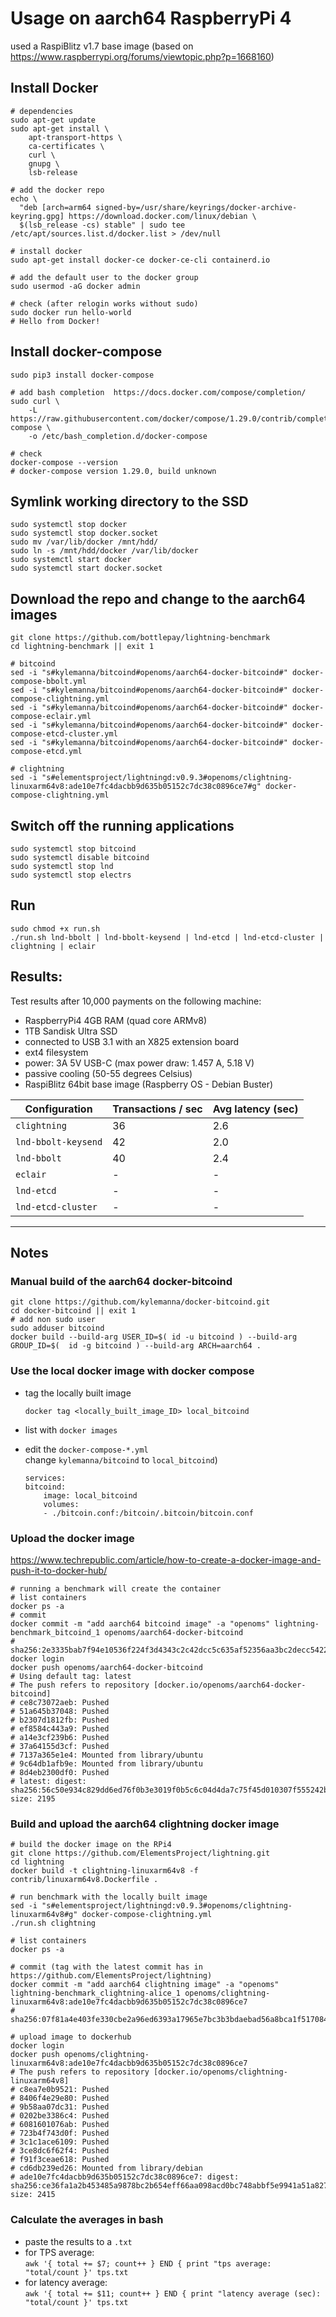 # Usage on aarch64 RaspberryPi 4 
used a RaspiBlitz v1.7 base image (based on https://www.raspberrypi.org/forums/viewtopic.php?p=1668160)

## Install Docker
```
# dependencies
sudo apt-get update
sudo apt-get install \
    apt-transport-https \
    ca-certificates \
    curl \
    gnupg \
    lsb-release

# add the docker repo
echo \
  "deb [arch=arm64 signed-by=/usr/share/keyrings/docker-archive-keyring.gpg] https://download.docker.com/linux/debian \
  $(lsb_release -cs) stable" | sudo tee /etc/apt/sources.list.d/docker.list > /dev/null

# install docker
sudo apt-get install docker-ce docker-ce-cli containerd.io

# add the default user to the docker group
sudo usermod -aG docker admin

# check (after relogin works without sudo)
sudo docker run hello-world
# Hello from Docker!
```

## Install docker-compose
```
sudo pip3 install docker-compose

# add bash completion  https://docs.docker.com/compose/completion/
sudo curl \
    -L https://raw.githubusercontent.com/docker/compose/1.29.0/contrib/completion/bash/docker-compose \
    -o /etc/bash_completion.d/docker-compose

# check
docker-compose --version
# docker-compose version 1.29.0, build unknown
```

## Symlink working directory to the SSD
```
sudo systemctl stop docker
sudo systemctl stop docker.socket
sudo mv /var/lib/docker /mnt/hdd/
sudo ln -s /mnt/hdd/docker /var/lib/docker
sudo systemctl start docker
sudo systemctl start docker.socket
```

## Download the repo and change to the aarch64 images
```
git clone https://github.com/bottlepay/lightning-benchmark
cd lightning-benchmark || exit 1

# bitcoind
sed -i "s#kylemanna/bitcoind#openoms/aarch64-docker-bitcoind#" docker-compose-bbolt.yml
sed -i "s#kylemanna/bitcoind#openoms/aarch64-docker-bitcoind#" docker-compose-clightning.yml
sed -i "s#kylemanna/bitcoind#openoms/aarch64-docker-bitcoind#" docker-compose-eclair.yml
sed -i "s#kylemanna/bitcoind#openoms/aarch64-docker-bitcoind#" docker-compose-etcd-cluster.yml
sed -i "s#kylemanna/bitcoind#openoms/aarch64-docker-bitcoind#" docker-compose-etcd.yml

# clightning
sed -i "s#elementsproject/lightningd:v0.9.3#openoms/clightning-linuxarm64v8:ade10e7fc4dacbb9d635b05152c7dc38c0896ce7#g" docker-compose-clightning.yml
```
## Switch off the running applications
```
sudo systemctl stop bitcoind
sudo systemctl disable bitcoind
sudo systemctl stop lnd
sudo systemctl stop electrs
```

## Run
```
sudo chmod +x run.sh
./run.sh lnd-bbolt | lnd-bbolt-keysend | lnd-etcd | lnd-etcd-cluster | clightning | eclair
```

## Results:

Test results after 10,000 payments on the following machine:

* RaspberryPi4 4GB RAM (quad core ARMv8)
* 1TB Sandisk Ultra SSD 
* connected to USB 3.1 with an X825 extension board
* ext4 filesystem
* power: 3A 5V USB-C (max power draw: 1.457 A, 5.18 V)
* passive cooling (50-55 degrees Celsius)
* RaspiBlitz 64bit base image (Raspberry OS - Debian Buster)
  
| Configuration | Transactions / sec | Avg latency (sec) |
|--|--|--|
|`clightning`| 36 | 2.6 |
|`lnd-bbolt-keysend`| 42 | 2.0 |
|`lnd-bbolt`| 40 | 2.4 |
|`eclair`| - | - |
|`lnd-etcd`| - | - |
|`lnd-etcd-cluster`| - | - |

---
## Notes
### Manual build of the aarch64 docker-bitcoind
```
git clone https://github.com/kylemanna/docker-bitcoind.git
cd docker-bitcoind || exit 1
# add non sudo user
sudo adduser bitcoind
docker build --build-arg USER_ID=$( id -u bitcoind ) --build-arg GROUP_ID=$(  id -g bitcoind ) --build-arg ARCH=aarch64 .
```

### Use the local docker image with docker compose
* tag the locally built image
    ```
    docker tag <locally_built_image_ID> local_bitcoind
    ```
* list with `docker images`
  
* edit the `docker-compose-*.yml`  
 change `kylemanna/bitcoind` to `local_bitcoind`)
    ```
    services:
    bitcoind:
        image: local_bitcoind
        volumes:
        - ./bitcoin.conf:/bitcoin/.bitcoin/bitcoin.conf
    ```
### Upload the docker image
https://www.techrepublic.com/article/how-to-create-a-docker-image-and-push-it-to-docker-hub/
```
# running a benchmark will create the container
# list containers
docker ps -a
# commit
docker commit -m "add aarch64 bitcoind image" -a "openoms" lightning-benchmark_bitcoind_1 openoms/aarch64-docker-bitcoind
# sha256:2e3335bab7f94e10536f224f3d4343c2c42dcc5c635af52356aa3bc2decc5422
docker login
docker push openoms/aarch64-docker-bitcoind
# Using default tag: latest
# The push refers to repository [docker.io/openoms/aarch64-docker-bitcoind]
# ce8c73072aeb: Pushed 
# 51a645b37048: Pushed 
# b2307d1812fb: Pushed 
# ef8584c443a9: Pushed 
# a14e3cf239b6: Pushed 
# 37a64155d3cf: Pushed 
# 7137a365e1e4: Mounted from library/ubuntu 
# 9c64db1afb9e: Mounted from library/ubuntu 
# 8d4eb2300df0: Pushed 
# latest: digest: sha256:56c50e934c829dd6ed76f0b3e3019f0b5c6c04d4da7c75f45d010307f555242b size: 2195

```
### Build and upload the aarch64 clightning docker image
```
# build the docker image on the RPi4
git clone https://github.com/ElementsProject/lightning.git
cd lightning
docker build -t clightning-linuxarm64v8 -f contrib/linuxarm64v8.Dockerfile .

# run benchmark with the locally built image
sed -i "s#elementsproject/lightningd:v0.9.3#openoms/clightning-linuxarm64v8#g" docker-compose-clightning.yml
./run.sh clightning

# list containers
docker ps -a

# commit (tag with the latest commit has in https://github.com/ElementsProject/lightning)
docker commit -m "add aarch64 clightning image" -a "openoms" lightning-benchmark_clightning-alice_1 openoms/clightning-linuxarm64v8:ade10e7fc4dacbb9d635b05152c7dc38c0896ce7
# sha256:07f81a4e403fe330cbe2a96ed6393a17965e7bc3b3bdaebad56a8bca1f517084

# upload image to dockerhub 
docker login
docker push openoms/clightning-linuxarm64v8:ade10e7fc4dacbb9d635b05152c7dc38c0896ce7
# The push refers to repository [docker.io/openoms/clightning-linuxarm64v8]
# c8ea7e0b9521: Pushed 
# 8406f4e29e80: Pushed 
# 9b58aa07dc31: Pushed 
# 0202be3386c4: Pushed 
# 6081601076ab: Pushed 
# 723b4f743d0f: Pushed 
# 3c1c1ace6109: Pushed 
# 3ce8dc6f62f4: Pushed 
# f91f3ceae618: Pushed 
# cd6db239ed26: Mounted from library/debian 
# ade10e7fc4dacbb9d635b05152c7dc38c0896ce7: digest: sha256:ce36fa1a2b453485a9878bc2b654eff66aa098acd0bc748abbf5e9941a51a827 size: 2415
```

### Calculate the averages in bash
* paste the results to a `.txt`
* for TPS average:  
`awk '{ total += $7; count++ } END { print "tps average: "total/count }' tps.txt`
* for latency average:  
`awk '{ total += $11; count++ } END { print "latency average (sec): "total/count }' tps.txt`